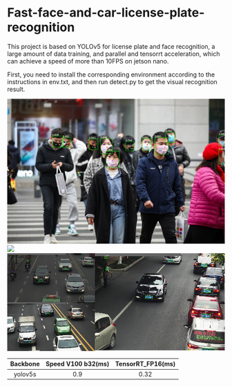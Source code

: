 # Fast-face-and-car-license-plate-recognition
This project is based on YOLOv5 for license plate and face recognition, a large amount of data training, and parallel and tensorrt acceleration, which can achieve a speed of more than 10FPS on jetson nano.

First, you need to install the corresponding environment according to the instructions in env.txt, and then run detect.py to get the visual recognition result.

<img src="https://github.com/pzyqwe/Fast-face-and-car-license-plate-recognition/blob/main/carface/output/1.jpg" width="950px">
<img src="https://github.com/pzyqwe/Fast-face-and-car-license-plate-recognition/blob/main/carface/output/face.png" width="950px">
<img src="https://github.com/pzyqwe/Fast-face-and-car-license-plate-recognition/blob/main/carface/output/car.png" width="950px">

|   Backbone   | Speed V100 b32(ms) | TensorRT_FP16(ms) |
| :----------: | :---------:        | :---------------: |
|  yolov5s     |       0.9          |       0.32        |
